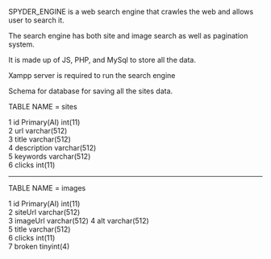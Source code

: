 SPYDER_ENGINE is a web search engine that crawles the web and allows user to search it.

The search engine has both site and image search as well as pagination system.

It is made up of JS, PHP, and MySql to store all the data.
 
Xampp server is required to run the search engine


Schema for database for saving all the sites data.

TABLE NAME = sites


1	id    Primary(AI)	  int(11)		
2	url	                  varchar(512)	
3	title	              varchar(512)	
4	description	          varchar(512)	
5	keywords	          varchar(512)	
6	clicks	              int(11)			


-----------------------------------------------------------------------------------------------


TABLE NAME = images

1 	id    Primary(AI) 	  int(11) 			
2 	siteUrl 	          varchar(512) 	 	
3 	imageUrl 	          varchar(512) 
4 	alt 	              varchar(512) 	
5 	title 	              varchar(512) 	
6 	clicks 	              int(11) 	
7 	broken 	              tinyint(4) 		
